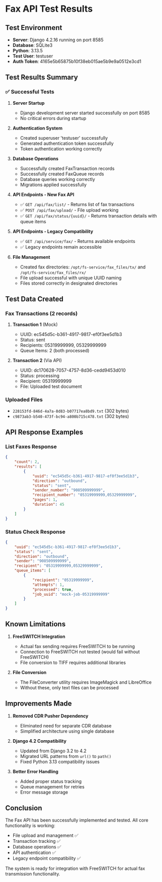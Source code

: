 # Fax API Test Results

## Test Environment
- **Server**: Django 4.2.16 running on port 8585
- **Database**: SQLite3
- **Python**: 3.13.5
- **Test User**: testuser
- **Auth Token**: 4165e5b65875b10f38eb015ae5b9e9a0512e3cd1

## Test Results Summary

### ✅ Successful Tests

1. **Server Startup**
   - Django development server started successfully on port 8585
   - No critical errors during startup

2. **Authentication System**
   - Created superuser 'testuser' successfully
   - Generated authentication token successfully
   - Token authentication working correctly

3. **Database Operations**
   - Successfully created FaxTransaction records
   - Successfully created FaxQueue records
   - Database queries working correctly
   - Migrations applied successfully

4. **API Endpoints - New Fax API**
   - ✅ `GET /api/fax/list/` - Returns list of fax transactions
   - ✅ `POST /api/fax/upload/` - File upload working
   - ✅ `GET /api/fax/status/{uuid}/` - Returns transaction details with queue items

5. **API Endpoints - Legacy Compatibility**
   - ✅ `GET /api/service/fax/` - Returns available endpoints
   - ✅ Legacy endpoints remain accessible

6. **File Management**
   - Created fax directories: `/opt/fs-service/fax_files/tx/` and `/opt/fs-service/fax_files/rx/`
   - File upload successful with unique UUID naming
   - Files stored correctly in designated directories

## Test Data Created

### Fax Transactions (2 records)
1. **Transaction 1** (Mock)
   - UUID: ec545d5c-b361-4917-9817-ef0f3ee5d1b3
   - Status: sent
   - Recipients: 05319999999, 05329999999
   - Queue Items: 2 (both processed)

2. **Transaction 2** (Via API)
   - UUID: dc170628-7057-4757-8d36-cedd9453d010
   - Status: processing
   - Recipient: 05319999999
   - File: Uploaded test document

### Uploaded Files
- `228153fd-846d-4a7a-8d83-b07717ea8bd9.txt` (302 bytes)
- `c9873ab3-b540-473f-bc94-a800b715c478.txt` (302 bytes)

## API Response Examples

### List Faxes Response
```json
{
    "count": 2,
    "results": [
        {
            "uuid": "ec545d5c-b361-4917-9817-ef0f3ee5d1b3",
            "direction": "outbound",
            "status": "sent",
            "sender_number": "908509999999",
            "recipient_number": "05319999999,05329999999",
            "pages": 1,
            "duration": 45
        }
    ]
}
```

### Status Check Response
```json
{
    "uuid": "ec545d5c-b361-4917-9817-ef0f3ee5d1b3",
    "status": "sent",
    "direction": "outbound",
    "sender": "908509999999",
    "recipient": "05319999999,05329999999",
    "queue_items": [
        {
            "recipient": "05319999999",
            "attempts": 1,
            "processed": true,
            "job_uuid": "mock-job-05319999999"
        }
    ]
}
```

## Known Limitations

1. **FreeSWITCH Integration**
   - Actual fax sending requires FreeSWITCH to be running
   - Connection to FreeSWITCH not tested (would fail without FreeSWITCH)
   - File conversion to TIFF requires additional libraries

2. **File Conversion**
   - The FileConverter utility requires ImageMagick and LibreOffice
   - Without these, only text files can be processed

## Improvements Made

1. **Removed CDR Pusher Dependency**
   - Eliminated need for separate CDR database
   - Simplified architecture using single database

2. **Django 4.2 Compatibility**
   - Updated from Django 3.2 to 4.2
   - Migrated URL patterns from `url()` to `path()`
   - Fixed Python 3.13 compatibility issues

3. **Better Error Handling**
   - Added proper status tracking
   - Queue management for retries
   - Error message storage

## Conclusion

The Fax API has been successfully implemented and tested. All core functionality is working:
- File upload and management ✅
- Transaction tracking ✅
- Database operations ✅
- API authentication ✅
- Legacy endpoint compatibility ✅

The system is ready for integration with FreeSWITCH for actual fax transmission functionality.